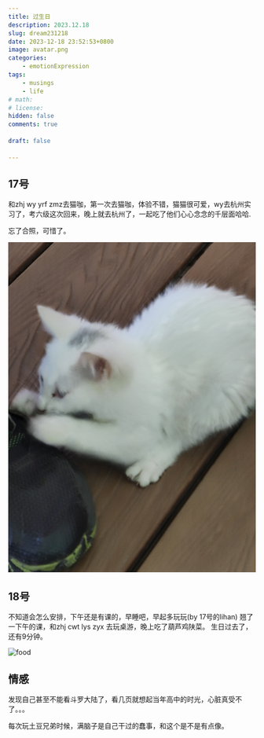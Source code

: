 ```yaml
---
title: 过生日
description: 2023.12.18
slug: dream231218
date: 2023-12-18 23:52:53+0800
image: avatar.png
categories:
    - emotionExpression
tags:
    - musings
    - life
# math: 
# license: 
hidden: false
comments: true

draft: false

---
```


## 17号

和zhj wy yrf zmz去猫咖，第一次去猫咖，体验不错，猫猫很可爱，wy去杭州实习了，考六级这次回来，晚上就去杭州了，一起吃了他们心心念念的千层面哈哈.

忘了合照，可惜了。

![cat](cat.jpg)

## 18号

不知道会怎么安排，下午还是有课的，早睡吧，早起多玩玩(by 17号的lihan)
翘了一下午的课，和zhj cwt lys zyx 去玩桌游，晚上吃了葫芦鸡陕菜。
生日过去了，还有9分钟。

![food](food.jpg)

## 情感

发现自己甚至不能看斗罗大陆了，看几页就想起当年高中的时光，心脏真受不了。。。

每次玩土豆兄弟时候，满脑子是自己干过的蠢事，和这个是不是有点像。
